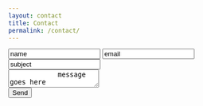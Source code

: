 ```yaml
---
layout: contact
title: Contact
permalink: /contact/
---
```


<form action="https://formspree.io/ryanfiller89@gmail.com" method="POST" class="contact">
    <div class="contact__row">
        <input class="contact__row--half" type="text" name="name" value="name">
        <input class="contact__row--half" type="email" name="_replyto" value="email">
    </div>
    <div class="contact__row">
        <input class="contact__row--full" type="text" name="_subject" value="subject" />
    </div>
    <div class="contact__row">
        <textarea class="contact__row--full" type="text" name="_message" value="subject">
            message goes here
        </textarea>
    </div>
    <input type="text" name="_gotcha" style="display:none" />
    <input type="hidden" name="_next" value="/contact-success" />
    <div class="contact__row">
        <input class="contact__row--full button" type="submit" value="Send" />
    </div>
</form>
